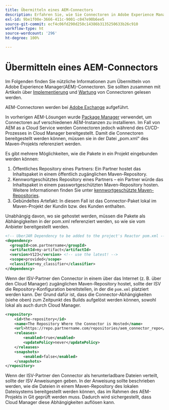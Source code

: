 ```yaml
---
title: Übermitteln eines AEM-Connectors
description: Erfahren Sie, wie Sie Connectoren in Adobe Experience Manager (AEM) as a Cloud Service richtig referenzieren und bereitstellen.
exl-id: 9be1f00e-3666-411c-9001-c047e90b6ee5
source-git-commit: ecf4c06fd290d250c14386b3135250633b26c910
workflow-type: ht
source-wordcount: '296'
ht-degree: 100%

---
```


# Übermitteln eines AEM-Connectors

Im Folgenden finden Sie nützliche Informationen zum Übermitteln von Adobe Experience Manager(AEM)-Connectoren. Sie sollten zusammen mit Artikeln über [Implementierung](implement.md) und [Wartung](maintain.md) von Connectoren gelesen werden.

AEM-Connectoren werden bei [Adobe Exchange](https://partners.adobe.com/technologyprogram/experiencecloud.html) aufgeführt.

In vorherigen AEM-Lösungen wurde [Package Manager](/help/implementing/developing/tools/package-manager.md) verwendet, um Connectoren auf verschiedenen AEM-Instanzen zu installieren. Im Fall von AEM as a Cloud Service werden Connectoren jedoch während des CI/CD-Prozesses in Cloud Manager bereitgestellt. Damit die Connectoren bereitgestellt werden können, müssen sie in der Datei „pom.xml“ des Maven-Projekts referenziert werden.

Es gibt mehrere Möglichkeiten, wie die Pakete in ein Projekt eingebunden werden können:

1. Öffentliches Repository eines Partners: Ein Partner hostet das Inhaltspaket in einem öffentlich zugänglichen Maven-Repository.
1. Kennwortgeschütztes Repository eines Partners – ein Partner würde das Inhaltspaket in einem passwortgeschützten Maven-Repository hosten. Weitere Informationen finden Sie unter [kennwortgeschützte Maven-Repositories](https://experienceleague.adobe.com/docs/experience-manager-cloud-service/content/implementing/using-cloud-manager/create-application-project/setting-up-project.html?lang=de#password-protected-maven-repositories).
1. Gebündeltes Artefakt: In diesem Fall ist das Connector-Paket lokal im Maven-Projekt der Kundin bzw. des Kunden enthalten.

Unabhängig davon, wo sie gehostet werden, müssen die Pakete als Abhängigkeiten in der pom.xml referenziert werden, so wie sie vom Anbieter bereitgestellt werden.

```xml
<!-- UberJAR Dependency to be added to the project's Reactor pom.xml -->
<dependency>
  <groupId>com.partnername</groupId>
  <artifactId>my-artifact</artifactId>
  <version>V123</version> <!-- use the latest! -->
  <scope>provided</scope>
  <classifier>my_classifier</classifier>
</dependency>
```

Wenn der ISV-Partner den Connector in einem über das Internet (z. B. über den Cloud Manager) zugänglichen Maven-Repository hostet, sollte der ISV die Repository-Konfiguration bereitstellen, in der die `pom.xml` platziert werden kann. Der Grund dafür ist, dass die Connector-Abhängigkeiten (siehe oben) zum Zeitpunkt des Builds aufgelöst werden können, sowohl lokal als auch durch Cloud Manager.

```xml
<repository>
    <id>the-repository</id>
    <name>The Repository Where the Connector is Hosted</name>
    <url>https://repo.partnername.com/repositories/aem_connector_repo</url>
    <releases>
        <enabled>true</enabled>
        <updatePolicy>never</updatePolicy>
    </releases>
    <snapshots>
        <enabled>false</enabled>
    </snapshots>
</repository>
```

Wenn der ISV-Partner den Connector als herunterladbare Dateien verteilt, sollte der ISV Anweisungen geben. In der Anweisung sollte beschrieben werden, wie die Dateien in einem Maven-Repository des lokalen Dateisystems bereitgestellt werden können, das im Rahmen des AEM-Projekts in Git geprüft werden muss. Dadurch wird sichergestellt, dass Cloud Manager diese Abhängigkeiten auflösen kann.
